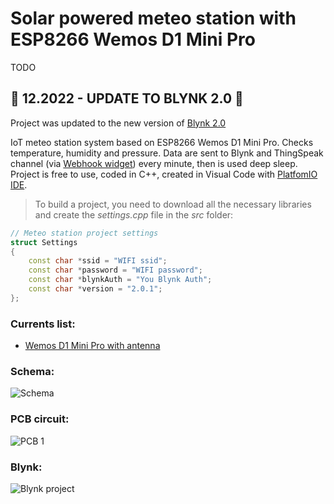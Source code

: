 # Solar powered meteo station with ESP8266 Wemos D1 Mini Pro

TODO

## 🚀 12.2022 - UPDATE TO BLYNK 2.0 🚀
Project was updated to the new version of [Blynk 2.0](https://docs.blynk.io/en/)

IoT meteo station system based on ESP8266 Wemos D1 Mini Pro. Checks temperature, humidity and pressure. Data are sent to Blynk and ThingSpeak channel (via [Webhook widget](http://docs.blynk.cc/#widgets-other-webhook)) every minute, then is used deep sleep. Project is free to use, coded in C++, created in Visual Code with [PlatfomIO IDE](http://docs.platformio.org/en/latest/ide/vscode.html).

> To build a project, you need to download all the necessary libraries and create the _settings.cpp_ file in the _src_ folder:

```c++
// Meteo station project settings
struct Settings
{
    const char *ssid = "WIFI ssid";
    const char *password = "WIFI password";
    const char *blynkAuth = "You Blynk Auth";
    const char *version = "2.0.1";
};
```

### Currents list:

- [Wemos D1 Mini Pro with antenna](https://www.aliexpress.com/item/WEMOS-D1-Mini-Pro-16M-Bytes-External-Antenna-Connector-ESP8266-WIFI-IoT-Board/32747247131.html)

### Schema:

![Schema](https://github.com/vitzaoral/metheo-station/blob/master/schema/meteo_schema.jpg)

### PCB circuit:

![PCB 1](https://github.com/vitzaoral/metheo-station/blob/master/schema/pcb_1.jpg)

### Blynk:

![Blynk project](https://github.com/vitzaoral/metheo-station/blob/master/schema/blynk.jpg)

